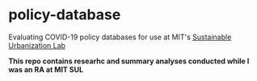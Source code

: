 # policy-database
Evaluating COVID-19 policy databases for use at MIT's [Sustainable Urbanization Lab](https://sul.mit.edu/)

__This repo contains researhc and summary analyses conducted while I was an RA at MIT SUL__
